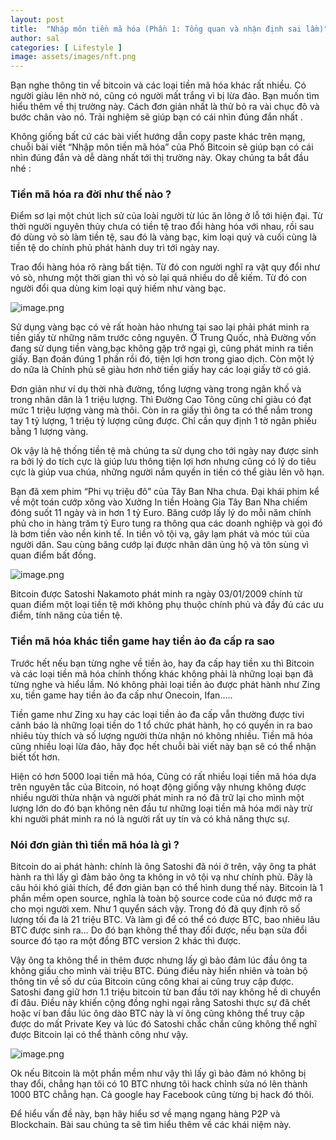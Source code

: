 ```yaml
---
layout: post
title:  "Nhập môn tiền mã hóa (Phần 1: Tổng quan và nhận định sai lầm)"
author: sal
categories: [ Lifestyle ]
image: assets/images/nft.png
---
```

Bạn nghe thông tin về bitcoin và các loại tiền mã hóa khác rất nhiều. Có người giàu lên nhờ nó, cũng có người mất trắng vì bị lừa đảo. Bạn muốn tìm hiểu thêm về thị trường này. Cách đơn giản nhất là thử bỏ ra vài chục đô và bước chân vào nó. Trải nghiệm sẽ giúp bạn có cái nhìn đúng đắn nhất .

Không giống bất cứ các bài viết hướng dẫn copy paste khác trên mạng, chuỗi bài viết “Nhập môn tiền mã hóa” của Phố Bitcoin sẽ giúp bạn có cái nhìn đúng đắn và dễ dàng nhất tới thị trường này. Okay chúng ta bắt đầu nhé :

### Tiền mã hóa ra đời như thế nào ?

Điểm sơ lại một chút lịch sử của loài người từ lúc ăn lông ở lỗ tới hiện đại. Từ thời người nguyên thủy chưa có tiền tệ trao đổi hàng hóa với nhau, rồi sau đó dùng vỏ sò làm tiền tệ, sau đó là vàng bạc, kim loại quý và cuối cùng là tiền tệ do chính phủ phát hành duy trì tới ngày nay.

Trao đổi hàng hóa rõ ràng bất tiện. Từ đó con người nghĩ ra vật quy đổi như vỏ sò, nhưng một thời gian thì vỏ sò lại quá nhiều do dễ kiếm. Từ đó con người đổi qua dùng kim loại quý hiếm như vàng bạc.

![image.png](https://images.viblo.asia/ac7329ac-ed66-47e1-8ff1-14f59ec5925a.png)

Sử dụng vàng bạc có vẻ rất hoàn hảo nhưng tại sao lại phải phát minh ra tiền giấy từ những năm trước công nguyên. Ở Trung Quốc, nhà Đường vốn đang sử dụng tiền vàng,bạc không gặp trở ngại gì, cũng phát minh ra tiền giấy. Bạn đoán đúng 1 phần rồi đó, tiện lợi hơn trong giao dịch. Còn một lý do nữa là Chính phủ sẽ giàu hơn nhờ tiền giấy hay các loại giấy tờ có giá.

Đơn giản như ví dụ thời nhà đường, tổng lượng vàng trong ngân khố và trong nhân dân là 1 triệu lượng. Thì Đường Cao Tông cũng chỉ giàu có đạt mức 1 triệu lượng vàng mà thôi. Còn in ra giấy thì ông ta có thể nắm trong tay 1 tỷ lượng, 1 triệu tỷ lượng cũng được. Chỉ cần quy định 1 tờ ngân phiếu bằng 1 lượng vàng.

Ok vậy là hệ thống tiền tệ mà chúng ta sử dụng cho tới ngày nay được sinh ra bởi lý do tích cực là giúp lưu thông tiện lợi hơn nhưng cũng có lý do tiêu cực là giúp vua chúa, những người nắm quyền in tiền có thể giàu lên vô hạn.

Bạn đã xem phim “Phi vụ triệu đô” của Tây Ban Nha chưa. Đại khái phim kể về một toán cướp xông vào Xưởng In tiền Hoàng Gia Tây Ban Nha chiếm đóng suốt 11 ngày và in hơn 1 tỷ Euro. Băng cướp lấy lý do mỗi năm chính phủ cho in hàng trăm tỷ Euro tung ra thông qua các doanh nghiệp và gọi đó là bơm tiền vào nền kinh tế. In tiền vô tội vạ, gây lạm phát và móc túi của người dân. Sau cùng băng cướp lại được nhân dân ủng hộ và tôn sùng vì quan điểm bất đồng.

![image.png](https://images.viblo.asia/6dc4a77b-8ea2-4b4e-978c-15456798480d.png)

Bitcoin được Satoshi Nakamoto phát minh ra ngày 03/01/2009 chính từ quan điểm một loại tiền tệ mới không phụ thuộc chính phủ và đầy đủ các ưu điểm, tính năng của tiền tệ.

### Tiền mã hóa khác tiền game hay tiền ảo đa cấp ra sao
Trước hết nếu bạn từng nghe về tiền ảo, hay đa cấp hay tiền xu thì Bitcoin và các loại tiền mã hóa chính thống khác không phải là những loại bạn đã từng nghe và hiểu lầm. Nó không phải loại tiền ảo được phát hành như Zing xu, tiền game hay tiền ảo đa cấp như Onecoin, Ifan…..

Tiền game như Zing xu hay các loại tiền ảo đa cấp vẫn thường được tivi cảnh báo là những loại tiền do 1 tổ chức phát hành, họ có quyền in ra bao nhiêu tùy thích và số lượng người thừa nhận nó không nhiều. Tiền mã hóa cũng nhiều loại lừa đảo, hãy đọc hết chuỗi bài viết này bạn sẽ có thể nhận biết tốt hơn.

Hiện có hơn 5000 loại tiền mã hóa, Cũng có rất nhiều loại tiền mã hóa dựa trên nguyên tắc của Bitcoin, nó hoạt động giống vậy nhưng không được nhiều người thừa nhận và người phát minh ra nó đã trữ lại cho mình một lượng lớn do đó bạn không nên đầu tư những loại tiền mã hóa mới này trừ khi người phát minh ra nó là người rất uy tín và có khả năng thực sự.

### Nói đơn giản thì tiền mã hóa là gì ?
Bitcoin do ai phát hành: chính là ông Satoshi đã nói ở trên, vậy ông ta phát hành ra thì lấy gì đảm bảo ông ta không in vô tội vạ như chính phủ. Đây là câu hỏi khó giải thích, để đơn giản bạn có thể hình dung thế này. Bitcoin là 1 phần mềm open source, nghĩa là toàn bộ source code của nó được mở ra cho mọi người xem. Như 1 quyển sách vậy. Trong đó đã quy định rõ số lượng tối đa là 21 triệu BTC. Và làm gì để có thể có được BTC, bao nhiêu lâu BTC được sinh ra… Do đó bạn không thể thay đổi được, nếu bạn sửa đổi source đó tạo ra một đồng BTC version 2 khác thì được.

Vậy ông ta không thể in thêm được nhưng lấy gì bảo đảm lúc đầu ông ta không giấu cho mình vài triệu BTC. Đúng điều này hiển nhiên và toàn bộ thông tin về số dư của Bitcoin cũng công khai ai cũng truy cập được. Satoshi đang giữ hơn 1.1 triệu bitcoin từ ban đầu tới nay không hề di chuyển đi đâu. Điều này khiến cộng đồng nghi ngại rằng Satoshi thực sự đã chết hoặc ví ban đầu lúc ông dào BTC này là ví ông cũng không thể truy cập được do mất Private Key và lúc đó Satoshi chắc chắn cũng không thể nghĩ được Bitcoin lại có thể thành công như vậy.

![image.png](https://images.viblo.asia/d7893a22-0a7f-4931-aa90-4d4b538f17e4.png)

Ok nếu Bitcoin là một phần mềm như vậy thì lấy gì bảo đảm nó không bị thay đổi, chẳng hạn tôi có 10 BTC nhưng tôi hack chỉnh sửa nó lên thành 1000 BTC chẳng hạn. Cả google hay Facebook cũng từng bị hack đó thôi.

Để hiểu vấn đề này, bạn hãy hiểu sơ về mạng ngang hàng P2P và Blockchain. Bài sau chúng ta sẽ tìm hiểu thêm về các khái niệm này.